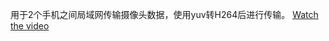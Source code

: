 用于2个手机之间局域网传输摄像头数据，使用yuv转H264后进行传输。
[Watch the video](https://github.com/xbzl123/camareapplication/issues/1#issue-2856119384)
